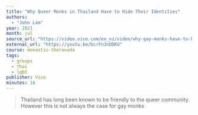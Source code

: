 ```yaml
---
title: "Why Queer Monks in Thailand Have to Hide Their Identities"
authors:
  - "John Lam"
year: 2021
month: jul
source_url: "https://video.vice.com/en_nz/video/why-gay-monks-have-to-hide-their-sexual-orientation-in-thailand/60c8c09270122050f40798f1"
external_url: "https://youtu.be/bcrFn3nDDKU"
course: monastic-theravada
tags:
  - groups
  - thai
  - lgbt
publisher: Vice
minutes: 16
---
```


> Thailand has long been known to be friendly to the queer community. However this is not always the case for gay monks
